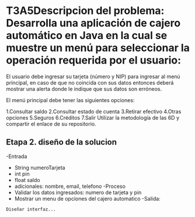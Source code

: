 # T3A5Descripcion del problema: Desarrolla una aplicación de cajero automático en Java en la cual se muestre un menú para seleccionar la operación requerida por el usuario:
El usuario debe ingresar su tarjeta (número y NIP) para ingresar al menú principal, en caso de que no coincida con sus datos entonces deberá mostrar una alerta donde le indique que sus datos son erróneos.

El menú principal debe tener las siguientes opciones:

1.Consultar saldo 2.Consultar estado de cuenta 3.Retirar efectivo 4.Otras opciones 5.Seguros 6.Créditos 7.Salir Utilizar la metodología de las 6D y compartir el enlace de su repositorio.

## Etapa 2. diseño de la solucion

-Entrada
  - String numeroTarjeta
  - int pin
  - float saldo
  - adicionales: nombre, email, telefono
-Proceso
  - Validar los datos ingresados: numero de tarjeta y pin
  - Mostrar un menu de opciones del cajero automatico
-Salida:
~~~
Diseñar interfaz...
~~~
